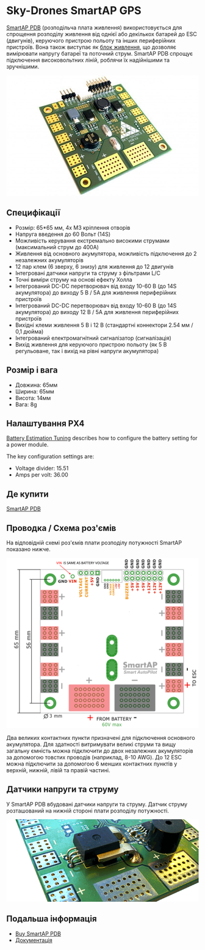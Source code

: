 # Sky-Drones SmartAP GPS

[SmartAP PDB](https://sky-drones.com/power/smartap-pdb.html) (розподільча плата живлення) використовується для спрощення розподілу живлення від однієї або декількох батарей до ESC (двигунів), керуючого пристрою польоту та інших периферійних пристроїв. Вона також виступає як [блок живлення](../power_module/index.md), що дозволяє вимірювати напругу батареї та поточний струм. SmartAP PDB спрощує підключення високовольтних ліній, роблячи їх надійнішими та зручнішими.

![SmartAP PDB](../../assets/hardware/power_module/sky-drones_smartap-pdb/smartap-pdb-top-side.jpg)

## Специфікації

- Розмір: 65*65 мм, 4х М3 кріплення отворів
- Напруга введення до 60 Вольт (14S)
- Можливість керування екстремально високими струмами (максимальний струм до 400A)
- Живлення від основного акумулятора, можливість підключення до 2 незалежних акумуляторів
- 12 пар клем (6 зверху, 6 знизу) для живлення до 12 двигунів
- Інтегровані датчики напруги та струму з фільтрами L/C
- Точні виміри струму на основі ефекту Холла
- Інтегрований DC-DC перетворювач від входу 10-60 В (до 14S акумулятора) до виходу 5 В / 5A для живлення периферійних пристроїв
- Інтегрований DC-DC перетворювач від входу 10-60 В (до 14S акумулятора) до виходу 12 В / 5A для живлення периферійних пристроїв
- Вихідні клеми живлення 5 В і 12 В (стандартні коннектори 2.54 мм / 0,1 дюйма)
- Інтегрований електромагнітний сигналізатор (сигналізація)
- Вихід живлення для керуючого пристрою польоту (як 5 В регульоване, так і вихід на рівні напруги акумулятора)


## Розмір і вага

- Довжина: 65мм
- Ширина: 65мм
- Висота: 14мм
- Вага: 8g

## Налаштування PX4

[Battery Estimation Tuning](../config/battery.md) describes how to configure the battery setting for a power module.

The key configuration settings are:

- Voltage divider: 15.51
- Amps per volt: 36.00


## Де купити

[SmartAP PDB](https://sky-drones.com/parts/smartap-pdb.html)


## Проводка / Схема роз'ємів

На відповідній схемі роз'ємів плати розподілу потужності SmartAP показано нижче.

![SmartAP PDB](../../assets/hardware/power_module/sky-drones_smartap-pdb/smartap-pdb-pinout.png)

Два великих контактних пункти призначені для підключення основного акумулятора. Для здатності витримувати великі струми та вищу загальну ємність можна підключити до двох незалежних акумуляторів за допомогою товстих проводів (наприклад, 8-10 AWG). До 12 ESC можна підключити за допомогою 6 менших контактних пунктів у верхній, нижній, лівій та правій частині.

## Датчики напруги та струму

У SmartAP PDB вбудовані датчики напруги та струму. Датчик струму розташований на нижній стороні плати розподілу потужності.

![SmartAP PDB](../../assets/hardware/power_module/sky-drones_smartap-pdb/smartap-pdb-current-sensor.png)


## Подальша інформація

- [Buy SmartAP PDB](https://sky-drones.com/power/smartap-pdb.html)
- [Документація](https://docs.sky-drones.com/avionics/smartap-pdb)
